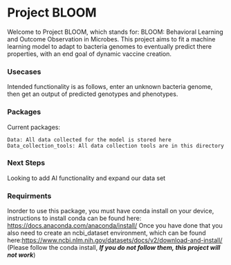 # Project BLOOM

Welcome to Project BLOOM, which stands for: BLOOM: Behavioral Learning and Outcome Observation in Microbes. This project aims to fit a machine learning model to adapt to bacteria genomes to eventually predict there properties, with an end goal of dynamic vaccine creation. 

### Usecases

Intended functionality is as follows, enter an unknown bacteria genome, then get an output of predicted genotypes and phenotypes. 

### Packages

Current packages:

    Data: All data collected for the model is stored here
    Data_collection_tools: All data collection tools are in this directory

### Next Steps

Looking to add AI functionality and expand our data set

### Requirments

Inorder to use this package, you must have conda install on your device, instructions to install conda can be found here: https://docs.anaconda.com/anaconda/install/
Once you have done that you also need to create an ncbi_dataset environment, which can be found here:https://www.ncbi.nlm.nih.gov/datasets/docs/v2/download-and-install/ (Please follow the conda install, ***If you do not follow them, this project will not work***) 

